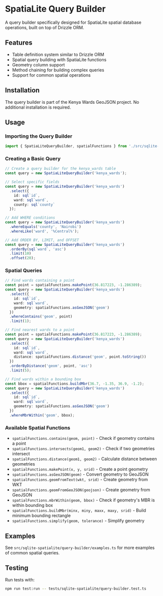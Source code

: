 # SpatiaLite Query Builder

A query builder specifically designed for SpatiaLite spatial database operations, built on top of Drizzle ORM.

## Features

- Table definition system similar to Drizzle ORM
- Spatial query building with SpatiaLite functions
- Geometry column support
- Method chaining for building complex queries
- Support for common spatial operations

## Installation

The query builder is part of the Kenya Wards GeoJSON project. No additional installation is required.

## Usage

### Importing the Query Builder

```typescript
import { SpatiaLiteQueryBuilder, spatialFunctions } from './src/sqlite-spatialite/query-builder';
```

### Creating a Basic Query

```typescript
// Create a query builder for the kenya_wards table
const query = new SpatiaLiteQueryBuilder('kenya_wards');

// Select specific fields
const query = new SpatiaLiteQueryBuilder('kenya_wards')
  .select({
    id: sql`id`,
    ward: sql`ward`,
    county: sql`county`
  });

// Add WHERE conditions
const query = new SpatiaLiteQueryBuilder('kenya_wards')
  .whereEquals('county', 'Nairobi')
  .whereLike('ward', '%Central%');

// Add ORDER BY, LIMIT, and OFFSET
const query = new SpatiaLiteQueryBuilder('kenya_wards')
  .orderBy(sql`ward`, 'asc')
  .limit(10)
  .offset(20);
```

### Spatial Queries

```typescript
// Find wards containing a point
const point = spatialFunctions.makePoint(36.817223, -1.286389);
const query = new SpatiaLiteQueryBuilder('kenya_wards')
  .select({
    id: sql`id`,
    ward: sql`ward`,
    geometry: spatialFunctions.asGeoJSON('geom')
  })
  .whereContains('geom', point)
  .limit(1);

// Find nearest wards to a point
const point = spatialFunctions.makePoint(36.817223, -1.286389);
const query = new SpatiaLiteQueryBuilder('kenya_wards')
  .select({
    id: sql`id`,
    ward: sql`ward`,
    distance: spatialFunctions.distance('geom', point.toString())
  })
  .orderByDistance('geom', point, 'asc')
  .limit(5);

// Find wards within a bounding box
const bbox = spatialFunctions.buildMbr(36.7, -1.35, 36.9, -1.2);
const query = new SpatiaLiteQueryBuilder('kenya_wards')
  .select({
    id: sql`id`,
    ward: sql`ward`,
    geometry: spatialFunctions.asGeoJSON('geom')
  })
  .whereMbrWithin('geom', bbox);
```

### Available Spatial Functions

- `spatialFunctions.contains(geom, point)` - Check if geometry contains a point
- `spatialFunctions.intersects(geom1, geom2)` - Check if two geometries intersect
- `spatialFunctions.distance(geom1, geom2)` - Calculate distance between geometries
- `spatialFunctions.makePoint(x, y, srid)` - Create a point geometry
- `spatialFunctions.asGeoJSON(geom)` - Convert geometry to GeoJSON
- `spatialFunctions.geomFromText(wkt, srid)` - Create geometry from WKT
- `spatialFunctions.geomFromGeoJSON(geojson)` - Create geometry from GeoJSON
- `spatialFunctions.mbrWithin(geom, bbox)` - Check if geometry's MBR is within bounding box
- `spatialFunctions.buildMbr(minx, miny, maxx, maxy, srid)` - Build minimum bounding rectangle
- `spatialFunctions.simplify(geom, tolerance)` - Simplify geometry

## Examples

See `src/sqlite-spatialite/query-builder/examples.ts` for more examples of common spatial queries.

## Testing

Run tests with:

```bash
npm run test:run -- tests/sqlite-spatialite/query-builder.test.ts
```